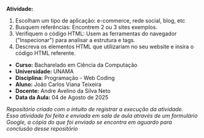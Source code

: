 **Atividade:** 
1. Escolham um tipo de aplicação: e-commerce, rede social, blog, etc
2. Busquem referências: Encontrem 2 ou 3 sites exemplos.
3. Verifiquem o código HTML: Usem as ferramentas do navegador ("Inspecionar") para analisar a estrutura e tags.
4. Descreva os elementos HTML que utilizariam no seu website e insira o código HTML referente.
  
- **Curso:** Bacharelado em Ciência da Computação
- **Universidade:** UNAMA
- **Disciplina:** Programação - Web Coding
- **Aluno:** João Carlos Viana Teixeira
- **Docente:** Andre Avelino da Silva Neto
- **Data da Aula:** 04 de Agosto de 2025  

_Repositório criado com o intuito de registrar a execução da atividade._  
_Essa atividade foi feita e enviada em sala de aula através de um formulário Google, a cópia do que foi enviado se encontra em aguardo para conclusão desse repositório_


